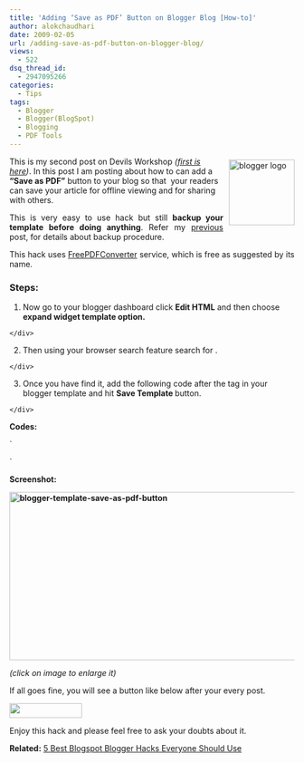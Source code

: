 ```yaml
---
title: 'Adding ‘Save as PDF’ Button on Blogger Blog [How-to]'
author: alokchaudhari
date: 2009-02-05
url: /adding-save-as-pdf-button-on-blogger-blog/
views:
  - 522
dsq_thread_id:
  - 2947095266
categories:
  - Tips
tags:
  - Blogger
  - Blogger(BlogSpot)
  - Blogging
  - PDF Tools
---
```

<a href="http://www.blogger.com" onclick="_gaq.push(['_trackEvent', 'outbound-article', 'http://www.blogger.com', '']);" target="_blank"><img class="wp-image-51776" style="border-top-width: 0px;border-left-width: 0px;border-bottom-width: 0px;margin: 5px 0px 0px 10px;border-right-width: 0px" src="http://cdn.devilsworkshop.org/files/2009/02/bloggerlogo.jpg" border="0" alt="blogger logo" width="116" height="116" align="right" /></a> This is my second post on Devils Workshop *([first is here][1])*. In this post I am posting about how to can add a **&#8220;Save as PDF&#8221;** button to your blog so that  your readers can save your article for offline viewing and for sharing with others.

<p align="justify">
  This is very easy to use hack but still <strong>backup your template before doing anything</strong>. Refer my <a href="http://devilsworkshop.org/5-best-blogspot-blogger-hacks/" target="_blank">previous</a> post, for details about backup procedure.
</p>

<p align="justify">
  This hack uses <a href="http://www.freepdfconvert.com/" onclick="_gaq.push(['_trackEvent', 'outbound-article', 'http://www.freepdfconvert.com/', 'FreePDFConverter']);" target="_blank">FreePDFConverter</a> service, which is free as suggested by its name.
</p>

### Steps:

  1. <div>
      Now go to your blogger dashboard click <strong>Edit HTML</strong> and then choose <strong>expand widget template option.</strong>
    </div>

  2. <div>
      Then using your browser search feature search for <em><strong><data:post.body></strong></em>.
    </div>

  3. <div>
      Once you have find it, add the following code after the <em><strong><data:post.body></strong></em> tag in your blogger template and hit <strong>Save Template </strong>button.
    </div>

<p align="justify">
  <strong>Codes:</strong>
</p>

`<script type="text/javascript"><br />
</script><br />
<script src="http://web2pdf.freepdfconvert.com/pdfbutton.js" type="text/javascript"><br />
</script>`

<p align="justify">
  <strong>Screenshot:</strong>
</p>

**[<img class="alignnone size-large wp-image-4188" src="http://cdn.devilsworkshop.org/files/2009/02/blogger-template-save-as-pdf-button-600x308.png" alt="blogger-template-save-as-pdf-button" width="580" height="297" />][2]**

<p align="justify">
  <em>(click on image to enlarge it)</em><strong></strong>
</p>

<p align="justify">
  <p align="justify">
    If all goes fine, you will see a button like below after your every post.
  </p>
  
  <p>
    <img class="alignnone" src="http://web2pdf.freepdfconvert.com/images/save_as_pdf.gif" alt="" width="128" height="26" />
  </p>
  
  <p align="justify">
    Enjoy this hack and please feel free to ask your doubts about it.
  </p>
  
  <p align="justify">
    <strong>Related:</strong> <a href="http://devilsworkshop.org/5-best-blogspot-blogger-hacks/http://www.devilsworkshop.org/5-best-blogspot-blogger-hacks/">5 Best Blogspot Blogger Hacks Everyone Should Use</a>
  </p>

 [1]: http://devilsworkshop.org/5-best-blogspot-blogger-hacks/
 [2]: http://cdn.devilsworkshop.org/files/2009/02/blogger-template-save-as-pdf-button.png

